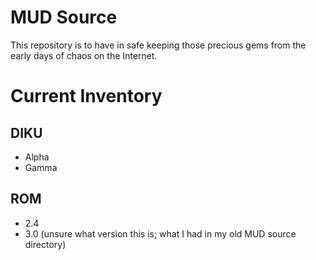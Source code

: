 # MUD Source
This repository is to have in safe keeping those precious gems from the early days of chaos on the Internet.

# Current Inventory
## DIKU
* Alpha
* Gamma

## ROM
* 2.4
* 3.0 (unsure what version this is; what I had in my old MUD source directory)
